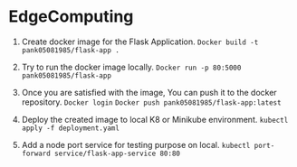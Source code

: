 # EdgeComputing

1. Create docker image for the Flask Application.
  `Docker build -t pank05081985/flask-app .`

2. Try to run the docker image locally.
   `Docker run -p 80:5000 pank05081985/flask-app`

3. Once you are satisfied with the image, You can push it to the docker repository.
   `Docker login`
   `Docker push pank05081985/flask-app:latest` 
  
4. Deploy the created image to local K8 or Minikube environment.
   `kubectl apply -f deployment.yaml`

5. Add a node port service for testing purpose on local.
   `kubectl port-forward service/flask-app-service 80:80`

